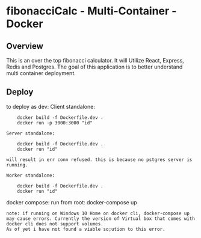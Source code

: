 # fibonacciCalc - Multi-Container - Docker

## Overview

This is an over the top fibonacci calculator. It will Utilize React, Express, Redis and Postgres.
The goal of this application is to better understand multi container deployment.

## Deploy

to deploy as dev:
    Client standalone:

        docker build -f Dockerfile.dev .
        docker run -p 3000:3000 "id"

    Server standalone:

        docker build -f Dockerfile.dev .
        docker run "id"

    will result in err conn refused. this is because no pstgres server is running.

    Worker standalone:

        docker build -f Dockerfile.dev .
        docker run "id"

docker compose:
    run from root:
        docker-compose up

    note: if running on Windows 10 Home on docker cli, docker-compose up may cause errors. Currently the version of Virtual box that comes with docker cli does not support volumes.
    As of yet i have not found a viable so;ution to this error.
